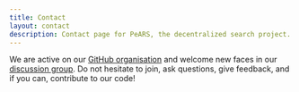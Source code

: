 ```yaml
---
title: Contact
layout: contact
description: Contact page for PeARS, the decentralized search project.
---
```


We are active on our [GitHub organisation](https://github.com/PeARSearch) and welcome new faces in our [discussion group](https://github.com/orgs/PeARSearch/discussions). Do not hesitate to join, ask questions, give feedback, and if you can, contribute to our code!

